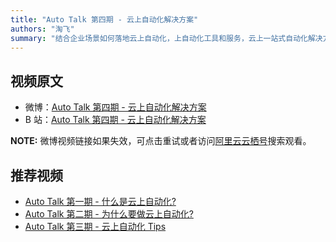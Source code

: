 ```yaml
---
title: "Auto Talk 第四期 - 云上自动化解决方案"
authors: "淘飞"
summary: "结合企业场景如何落地云上自动化，上自动化工具和服务，云上一站式自动化解决方案，账号工厂创建安全合规云账号。"
---
```


## 视频原文
- 微博：[Auto Talk 第四期 - 云上自动化解决方案](https://video.weibo.com/show?fid=1034:4961128988475450)
- B 站：[Auto Talk 第四期 - 云上自动化解决方案](https://www.bilibili.com/video/BV14h4y1i7vC)

**NOTE:** 微博视频链接如果失效，可点击重试或者访问[阿里云云栖号](https://weibo.com/u/1939498534?tabtype=newVideo)搜索观看。

## 推荐视频
- [Auto Talk 第一期 - 什么是云上自动化?](101-autotalk01-what-is-cloud-automation.markdown)
- [Auto Talk 第二期 - 为什么要做云上自动化? ](101-autotalk02-why-needs-cloud-automation.markdown)
- [Auto Talk 第三期 - 云上自动化 Tips](101-autotalk03-cloud-automation-practise-tips.markdown)
